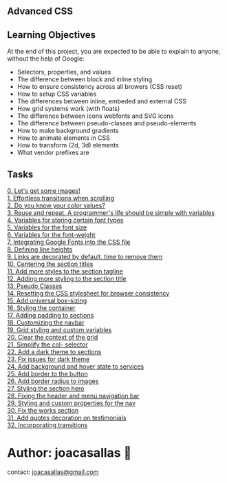 ## Advanced CSS ##

## Learning Objectives ##

At the end of this project, you are expected to be able to explain to anyone, without the help of Google:  

* Selectors, properties, and values  
* The difference between block and inline styling  
* How to ensure consistency across all browers (CSS reset)  
* How to setup CSS variables  
* The differences between inline, embeded and external CSS  
* How grid systems work (with floats)  
* The difference between icons webfonts and SVG icons  
* The difference between pseudo-classes and pseudo-elements  
* How to make background gradients  
* How to animate elements in CSS  
* How to transform (2d, 3d) elements  
* What vendor prefixes are  


## Tasks ##  
[0. Let's get some images!](https://github.com/joacasallas2/holbertonschool-web_front_end/blob/main/CSS_advanced/images/)  
[1. Effortless transitions when scrolling](https://github.com/joacasallas2/holbertonschool-web_front_end/blob/main/CSS_advanced/styles/1-style.css)  
[2. Do you know your color values?](https://github.com/joacasallas2/holbertonschool-web_front_end/blob/main/CSS_advanced/styles/2-style.css)  
[3. Reuse and repeat. A programmer's life should be simple with variables](https://github.com/joacasallas2/holbertonschool-web_front_end/blob/main/CSS_advanced/styles/3-style.css)  
[4. Variables for storing certain font types](https://github.com/joacasallas2/holbertonschool-web_front_end/blob/main/CSS_advanced/styles/4-style.css)  
[5. Variables for the font size](https://github.com/joacasallas2/holbertonschool-web_front_end/blob/main/CSS_advanced/styles/5-style.css)  
[6. Variables for the font-weight](https://github.com/joacasallas2/holbertonschool-web_front_end/blob/main/CSS_advanced/styles/6-style.css)  
[7. Integrating Google Fonts into the CSS file](https://github.com/joacasallas2/holbertonschool-web_front_end/blob/main/CSS_advanced/styles/7-style.css)  
[8. Defining line heights](https://github.com/joacasallas2/holbertonschool-web_front_end/blob/main/CSS_advanced/styles/8-style.css)  
[9. Links are decorated by default, time to remove them](https://github.com/joacasallas2/holbertonschool-web_front_end/blob/main/CSS_advanced/styles/9-style.css)  
[10. Centering the section titles](https://github.com/joacasallas2/holbertonschool-web_front_end/blob/main/CSS_advanced/styles/10-style.css)  
[11. Add more styles to the section tagline](https://github.com/joacasallas2/holbertonschool-web_front_end/blob/main/CSS_advanced/styles/11-style.css)  
[12. Adding more styling to the section title](https://github.com/joacasallas2/holbertonschool-web_front_end/blob/main/CSS_advanced/styles/12-style.css)  
[13. Pseudo Classes](https://github.com/joacasallas2/holbertonschool-web_front_end/blob/main/CSS_advanced/styles/13-style.css)  
[14. Resetting the CSS stylesheet for browser consistency](https://github.com/joacasallas2/holbertonschool-web_front_end/blob/main/CSS_advanced/styles/14-style.css)  
[15. Add universal box-sizing](https://github.com/joacasallas2/holbertonschool-web_front_end/blob/main/CSS_advanced/styles/15-style.css)  
[16. Styling the container](https://github.com/joacasallas2/holbertonschool-web_front_end/blob/main/CSS_advanced/styles/16-style.css)  
[17. Adding padding to sections](https://github.com/joacasallas2/holbertonschool-web_front_end/blob/main/CSS_advanced/styles/17-style.css)  
[18. Customizing the navbar](https://github.com/joacasallas2/holbertonschool-web_front_end/blob/main/CSS_advanced/styles/18-style.css)  
[19. Grid styling and custom variables](https://github.com/joacasallas2/holbertonschool-web_front_end/blob/main/CSS_advanced/styles/19-style.css)  
[20. Clear the context of the grid](https://github.com/joacasallas2/holbertonschool-web_front_end/blob/main/CSS_advanced/styles/20-style.css)  
[21. Simplify the col- selector](https://github.com/joacasallas2/holbertonschool-web_front_end/blob/main/CSS_advanced/styles/21-style.css)  
[22. Add a dark theme to sections](https://github.com/joacasallas2/holbertonschool-web_front_end/blob/main/CSS_advanced/styles/22-style.css)  
[23. Fix issues for dark theme](https://github.com/joacasallas2/holbertonschool-web_front_end/blob/main/CSS_advanced/styles/23-style.css)  
[24. Add background and hover state to services](https://github.com/joacasallas2/holbertonschool-web_front_end/blob/main/CSS_advanced/styles/24-style.css)  
[25. Add border to the button](https://github.com/joacasallas2/holbertonschool-web_front_end/blob/main/CSS_advanced/styles/25-style.css)  
[26. Add border radius to images](https://github.com/joacasallas2/holbertonschool-web_front_end/blob/main/CSS_advanced/styles/26-style.css)  
[27. Styling the section hero](https://github.com/joacasallas2/holbertonschool-web_front_end/blob/main/CSS_advanced/styles/27-style.css)  
[28. Fixing the header and menu navigation bar](https://github.com/joacasallas2/holbertonschool-web_front_end/blob/main/CSS_advanced/styles/28-style.css)  
[29. Styling and custom properties for the nav](https://github.com/joacasallas2/holbertonschool-web_front_end/blob/main/CSS_advanced/styles/29-style.css)  
[30. Fix the works section](https://github.com/joacasallas2/holbertonschool-web_front_end/blob/main/CSS_advanced/styles/30-style.css)  
[31. Add quotes decoration on testimonials](https://github.com/joacasallas2/holbertonschool-web_front_end/blob/main/CSS_advanced/styles/31-style.css)  
[32. Incorporating transitions](https://github.com/joacasallas2/holbertonschool-web_front_end/blob/main/CSS_advanced/styles/32-style.css)  


# Author:  joacasallas :information_desk_person:  
contact:  joacasallas@gmail.com  
